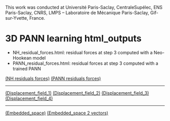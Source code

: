 This work was conducted at Université Paris-Saclay, CentraleSupélec, ENS Paris-Saclay, CNRS, LMPS – Laboratoire de Mécanique Paris-Saclay, Gif-sur-Yvette, France.

# 3D PANN learning html_outputs
- NH_residual_forces.html: residual forces at step 3 computed with a Neo-Hookean model
- PANN_residual_forces.html: residual forces at step 3 computed with a trained PANN


[(NH residuals forces)](https://cjailin.github.io/html_outputs/3D_PANN_learning/NH_residual_forces.html)
[(PANN residuals forces)](https://cjailin.github.io/html_outputs/3D_PANN_learning/PANN_residual_forces.html)

------------

[(Displacement_field_1)](https://cjailin.github.io/html_outputs/Displacement_field/Displacement_step_1.html)
[(Displacement_field_2)](https://cjailin.github.io/html_outputs/Displacement_field/Displacement_step_2.html)
[(Displacement_field_3)](https://cjailin.github.io/html_outputs/Displacement_field/Displacement_step_3.html)
[(Displacement_field_4)](https://cjailin.github.io/html_outputs/Displacement_field/Displacement_step_4.html)

------------
[(Embedded_space)](https://cjailin.github.io/html_outputs/energy_scatter_interactive.html)
[(Embedded_space 2 vectors)](https://cjailin.github.io/html_outputs/energy_scatter_2sliders.html)

